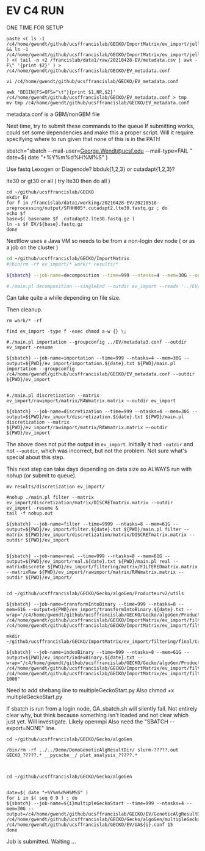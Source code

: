 #	EV C4 RUN

ONE TIME FOR SETUP
```
paste <( ls -1 /c4/home/gwendt/github/ucsffrancislab/GECKO/ImportMatrix/ev_import/jellyfish/text/SFHH005?.ojf.tab && ls -1 /c4/home/gwendt/github/ucsffrancislab/GECKO/ImportMatrix/ev_import/jellyfish/text/SFHH005??.ojf.tab ) <( tail -n +2 /francislab/data1/raw/20210428-EV/metadata.csv | awk -F\" '{print $2}' ) > /c4/home/gwendt/github/ucsffrancislab/GECKO/EV_metadata.conf

vi /c4/home/gwendt/github/ucsffrancislab/GECKO/EV_metadata.conf

awk 'BEGIN{FS=OFS="\t"}{print $1,NR,$2}' /c4/home/gwendt/github/ucsffrancislab/GECKO/EV_metadata.conf > tmp
mv tmp /c4/home/gwendt/github/ucsffrancislab/GECKO/EV_metadata.conf
```

metadata.conf is a GBM/nonGBM file


Next time, try to submit these commands to the queue
If submitting works, could set some dependencies and make this a proper script.
Will it require specifying where to run given that none of this is in the PATH

sbatch="sbatch --mail-user=George.Wendt@ucsf.edu --mail-type=FAIL "
date=$( date "+%Y%m%d%H%M%S" )


Use fastq 
Lexogen or Diagenode?
bbduk{1,2,3} or cutadapt{1,2,3}?

lte30 or gt30 or all ( try lte30 then do all )


```
cd ~/github/ucsffrancislab/GECKO
mkdir EV
for f in /francislab/data1/working/20210428-EV/20210518-preprocessing/output/SFHH005*.cutadapt2.lte30.fastq.gz ; do
echo $f
base=$( basename $f .cutadapt2.lte30.fastq.gz )
ln -s $f EV/${base}.fastq.gz
done
```


Nextflow uses a Java VM so needs to be from a non-login dev node ( or as a job on the cluster )



```BASH
cd ~/github/ucsffrancislab/GECKO/ImportMatrix
#/bin/rm -rf ev_import/* work/* results/*

${sbatch} --job-name=decomposition --time=999 --ntasks=4 --mem=30G --output=${PWD}/ev_import/decomposition.${date}.txt ${PWD}/main.pl decomposition --singleEnd --outdir ${PWD}/ev_import --reads '/c4/home/gwendt/github/ucsffrancislab/GECKO/EV/*.fastq.gz' --kmersize 15

#./main.pl decomposition --singleEnd --outdir ev_import --reads '../EV/*.fastq.gz' --kmersize 15 -resume
```

Can take quite a while depending on file size. 

Then cleanup.


```
rm work/* -rf
```



```
find ev_import -type f -exec chmod a-w {} \;

#./main.pl importation --groupconfig ../EV/metadata3.conf --outdir ev_import -resume

${sbatch} --job-name=importation --time=999 --ntasks=4 --mem=30G --output=${PWD}/ev_import/importation.${date}.txt ${PWD}/main.pl importation --groupconfig /c4/home/gwendt/github/ucsffrancislab/GECKO/EV_metadata.conf --outdir ${PWD}/ev_import


#./main.pl discretization --matrix ev_import/rawimport/matrix/RAWmatrix.matrix –-outdir ev_import

${sbatch} --job-name=discretization --time=999 --ntasks=4 --mem=30G --output=${PWD}/ev_import/discretization.${date}.txt ${PWD}/main.pl discretization --matrix ${PWD}/ev_import/rawimport/matrix/RAWmatrix.matrix –-outdir ${PWD}/ev_import
```

The above does not put the output in `ev_import`.
Initially it had `-outdir` and not `--outdir`, which was incorrect, but not the problem.
Not sure what's special about this step.

This next step can take days depending on data size so ALWAYS run with nohup (or submit to queue).


```
mv results/discretization ev_import/

#nohup ./main.pl filter --matrix ev_import/discretization/matrix/DISCRETmatrix.matrix --outdir ev_import -resume &
tail -f nohup.out

${sbatch} --job-name=filter --time=9999 --ntasks=8 --mem=61G --output=${PWD}/ev_import/filter.${date}.txt ${PWD}/main.pl filter --matrix ${PWD}/ev_import/discretization/matrix/DISCRETmatrix.matrix --outdir ${PWD}/ev_import


${sbatch} --job-name=real --time=999 --ntasks=8 --mem=61G --output=${PWD}/ev_import/real.${date}.txt ${PWD}/main.pl real --matrixDiscrete ${PWD}/ev_import/filtering/matrix/FILTEREDmatrix.matrix --matrixRaw ${PWD}/ev_import/rawimport/matrix/RAWmatrix.matrix --outdir ${PWD}/ev_import/


cd ~/github/ucsffrancislab/GECKO/Gecko/algoGen/Producteurv2/utils

${sbatch} --job-name=transformIntoBinary --time=999 --ntasks=8 --mem=61G --output=${PWD}/ev_import/transformIntoBinary.${date}.txt --wrap="/c4/home/gwendt/github/ucsffrancislab/GECKO/Gecko/algoGen/Producteurv2/utils/transformIntoBinary /c4/home/gwendt/github/ucsffrancislab/GECKO/ImportMatrix/ev_import/filtering/final/FILTEREDmatrix_RealCounts.matrix /c4/home/gwendt/github/ucsffrancislab/GECKO/ImportMatrix/ev_import/filtering/final/FILTEREDmatrix_RealCounts.bin"

mkdir ~/github/ucsffrancislab/GECKO/ImportMatrix/ev_import/filtering/final/CutMatrix/

${sbatch} --job-name=indexBinary --time=999 --ntasks=8 --mem=61G --output=${PWD}/ev_import/indexBinary.${date}.txt --wrap="/c4/home/gwendt/github/ucsffrancislab/GECKO/Gecko/algoGen/Producteurv2/utils/indexBinary /c4/home/gwendt/github/ucsffrancislab/GECKO/ImportMatrix/ev_import/filtering/final/FILTEREDmatrix_RealCounts.bin /c4/home/gwendt/github/ucsffrancislab/GECKO/ImportMatrix/ev_import/filtering/final/CutMatrix/example.bin 1000"
```
Need to add shebang line to multipleGeckoStart.py
Also chmod +x multipleGeckoStart.py

If sbatch is run from a login node, GA_sbatch.sh will silently fail.
Not entirely clear why, but think because something isn't loaded and not clear which just yet.
Will investigate.
Likely openmpi
Also need the "SBATCH --export=NONE" line.













```
cd ~/github/ucsffrancislab/GECKO/Gecko/algoGen

/bin/rm -rf ../../Demo/DemoGeneticAlgResultDir/ slurm-?????.out GECKO_?????.* __pycache__/ plot_analysis_?????.* 



cd ~/github/ucsffrancislab/GECKO/Gecko/algoGen


date=$( date "+%Y%m%d%H%M%S" )
for i in $( seq 0 9 ) ; do
${sbatch} --job-name=${i}multipleGeckoStart --time=999 --ntasks=4 --mem=30G --output=/c4/home/gwendt/github/ucsffrancislab/GECKO/EV/GeneticAlgResultDir${i}/multipleGeckoStart.${date}.txt /c4/home/gwendt/github/ucsffrancislab/GECKO/Gecko/algoGen/multipleGeckoStart.py /c4/home/gwendt/github/ucsffrancislab/GECKO/EV/GA${i}.conf 15
done

```

Job is submitted. Waiting ...


